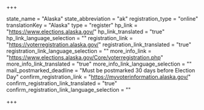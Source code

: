 +++

state_name = "Alaska"
state_abbreviation = "ak"
registration_type = "online"
translationKey = "Alaska"
type = "register"
hp_link = "https://www.elections.alaska.gov/"
hp_link_translated = "true"
hp_link_language_selection = ""
registration_link = "https://voterregistration.alaska.gov/"
registration_link_translated = "true"
registration_link_language_selection = ""
more_info_link = "https://www.elections.alaska.gov/Core/voterregistration.php"
more_info_link_translated = "true"
more_info_link_language_selection = ""
mail_postmarked_deadline = "Must be postmarked 30 days before Election Day"
confirm_registration_link = "https://myvoterinformation.alaska.gov/"
confirm_registration_link_translated = "true"
confirm_registration_link_language_selection = ""

+++